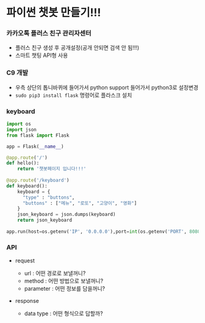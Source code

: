 # 파이썬 챗봇 만들기!!!

### 카카오톡 플러스 친구 관리자센터

- 플러스 친구 생성 후 공개설정(공개 안되면 검색 안 됨!!!)
- 스마트 챗팅 API형 사용

### C9 개발

- 우측 상단의 톱니바퀴에 들어가서 python support 들어가서 python3로 설정변경
- `sudo pip3 install flask` 명령어로 플라스크 설치


### keyboard

```python
import os
import json
from flask import Flask

app = Flask(__name__)

@app.route('/')
def hello():
    return '챗봇페이지 입니다!!!'
    
@app.route('/keyboard')
def keyboard():
    keyboard = {
      "type" : "buttons",
      "buttons" : ["메뉴", "로또", "고양이", "영화"]
    }
    json_keyboard = json.dumps(keyboard)
    return json_keyboard
    
app.run(host=os.getenv('IP', '0.0.0.0'),port=int(os.getenv('PORT', 8080)))
```

### API

- request
    - url : 어떤 경로로 보낼꺼니?
    - method : 어떤 방법으로 보낼꺼니?
    - parameter : 어떤 정보를 담을꺼니?
    
- response
    - data type : 어떤 형식으로 답할까?